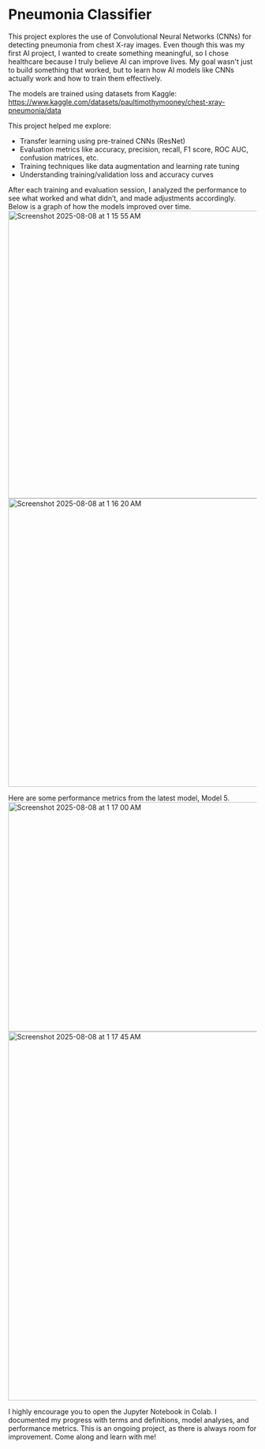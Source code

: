 # Pneumonia Classifier

This project explores the use of Convolutional Neural Networks (CNNs) for detecting pneumonia from chest X-ray images. Even though this was my first AI project, I wanted to create something meaningful, so I chose healthcare because I truly believe AI can improve lives. My goal wasn't just to build something that worked, but to learn how AI models like CNNs actually work and how to train them effectively. 

The models are trained using datasets from Kaggle: https://www.kaggle.com/datasets/paultimothymooney/chest-xray-pneumonia/data

This project helped me explore:
- Transfer learning using pre-trained CNNs (ResNet)
- Evaluation metrics like accuracy, precision, recall, F1 score, ROC AUC, confusion matrices, etc. 
- Training techniques like data augmentation and learning rate tuning
- Understanding training/validation loss and accuracy curves

After each training and evaluation session, I analyzed the performance to see what worked and what didn’t, and made adjustments accordingly. Below is a graph of how the models improved over time. 
<img width="985" height="583" alt="Screenshot 2025-08-08 at 1 15 55 AM" src="https://github.com/user-attachments/assets/8076c0d8-a04c-421b-8828-594793e50156" />
<img width="985" height="585" alt="Screenshot 2025-08-08 at 1 16 20 AM" src="https://github.com/user-attachments/assets/4e36b432-a533-4fe0-ab56-396aa7d89f0f" />


Here are some performance metrics from the latest model, Model 5.
<img width="996" height="465" alt="Screenshot 2025-08-08 at 1 17 00 AM" src="https://github.com/user-attachments/assets/43b17924-5ba8-4b76-99a4-367428361322" />
<img width="825" height="748" alt="Screenshot 2025-08-08 at 1 17 45 AM" src="https://github.com/user-attachments/assets/cdad89a5-e77b-4136-9ece-de26bed2628b" />


I highly encourage you to open the Jupyter Notebook in Colab. I documented my progress with terms and definitions, model analyses, and performance metrics. This is an ongoing project, as there is always room for improvement. Come along and learn with me!
